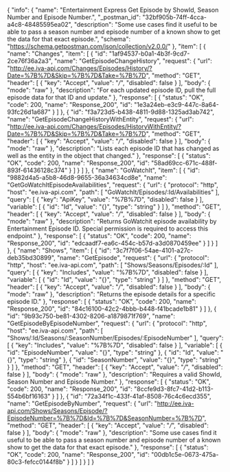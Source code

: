 {
  "info": {
    "name": "Entertainment Express Get Episode by ShowId, Season Number and Episode Number.",
    "_postman_id": "32bf905b-74ff-4cca-a4c8-48485595ea02",
    "description": "Some use cases find it useful to be able to pass a season number and episode number of a known show to get the data for that exact episode.",
    "schema": "https://schema.getpostman.com/json/collection/v2.0.0/"
  },
  "item": [
    {
      "name": "Changes",
      "item": [
        {
          "id": "1af94537-b0a1-4b3f-9cd7-2ce76f36a2a3",
          "name": "GetEpisodeChangeHistory",
          "request": {
            "url": "http://ee.iva-api.com/Changes/Episodes/History/?Date=%7B%7D&Skip=%7B%7D&Take=%7B%7D",
            "method": "GET",
            "header": [
              {
                "key": "Accept",
                "value": "*/*",
                "disabled": false
              }
            ],
            "body": {
              "mode": "raw"
            },
            "description": "For each updated episode ID, pull the full episode data for that ID and update."
          },
          "response": [
            {
              "status": "OK",
              "code": 200,
              "name": "Response_200",
              "id": "1e3a24eb-e3c9-447c-8a64-93fc26d1a687"
            }
          ]
        },
        {
          "id": "f3a723d5-b438-4811-9d88-1325ad3ab742",
          "name": "GetEpisodeChangeHistoryWithEntity",
          "request": {
            "url": "http://ee.iva-api.com/Changes/Episodes/HistoryWithEntity/?Date=%7B%7D&Skip=%7B%7D&Take=%7B%7D",
            "method": "GET",
            "header": [
              {
                "key": "Accept",
                "value": "*/*",
                "disabled": false
              }
            ],
            "body": {
              "mode": "raw"
            },
            "description": "Lists each episode ID that has changed as well as the entity in the object that changed."
          },
          "response": [
            {
              "status": "OK",
              "code": 200,
              "name": "Response_200",
              "id": "58ad69cc-671c-488f-893f-61436128c374"
            }
          ]
        }
      ]
    },
    {
      "name": "GoWatchIt",
      "item": [
        {
          "id": "9882d4a5-a5b8-46d8-9655-36a34634cd8e",
          "name": "GetGoWatchItEpisodeAvailabilities",
          "request": {
            "url": {
              "protocol": "http",
              "host": "ee.iva-api.com",
              "path": [
                "GoWatchIt/Episodes/:Id/Availabilities"
              ],
              "query": [
                {
                  "key": "ApiKey",
                  "value": "%7B%7D",
                  "disabled": false
                }
              ],
              "variable": [
                {
                  "id": "Id",
                  "value": "{}",
                  "type": "string"
                }
              ]
            },
            "method": "GET",
            "header": [
              {
                "key": "Accept",
                "value": "*/*",
                "disabled": false
              }
            ],
            "body": {
              "mode": "raw"
            },
            "description": "Returns GoWatchit episode availability by Entertainment Episode ID. Special permission is required to access this endpoint."
          },
          "response": [
            {
              "status": "OK",
              "code": 200,
              "name": "Response_200",
              "id": "edcaadf7-ea6c-454c-b57d-a3d0870459ee"
            }
          ]
        }
      ]
    },
    {
      "name": "Shows",
      "item": [
        {
          "id": "3c7f7f06-54ae-4101-a27c-deb35bd30899",
          "name": "GetEpisode",
          "request": {
            "url": {
              "protocol": "http",
              "host": "ee.iva-api.com",
              "path": [
                "Shows/Seasons/Episodes/:Id"
              ],
              "query": [
                {
                  "key": "Includes",
                  "value": "%7B%7D",
                  "disabled": false
                }
              ],
              "variable": [
                {
                  "id": "Id",
                  "value": "{}",
                  "type": "string"
                }
              ]
            },
            "method": "GET",
            "header": [
              {
                "key": "Accept",
                "value": "*/*",
                "disabled": false
              }
            ],
            "body": {
              "mode": "raw"
            },
            "description": "Returns the episode details for a specific episode ID."
          },
          "response": [
            {
              "status": "OK",
              "code": 200,
              "name": "Response_200",
              "id": "84c16100-42c2-4bbb-b448-f41bcade1b81"
            }
          ]
        },
        {
          "id": "9b93c750-be81-4302-8206-a1879871f769",
          "name": "GetEpisodeByEpisodeNumber",
          "request": {
            "url": {
              "protocol": "http",
              "host": "ee.iva-api.com",
              "path": [
                "Shows/:Id/Seasons/:SeasonNumber/Episodes/:EpisodeNumber"
              ],
              "query": [
                {
                  "key": "Includes",
                  "value": "%7B%7D",
                  "disabled": false
                }
              ],
              "variable": [
                {
                  "id": "EpisodeNumber",
                  "value": "{}",
                  "type": "string"
                },
                {
                  "id": "Id",
                  "value": "{}",
                  "type": "string"
                },
                {
                  "id": "SeasonNumber",
                  "value": "{}",
                  "type": "string"
                }
              ]
            },
            "method": "GET",
            "header": [
              {
                "key": "Accept",
                "value": "*/*",
                "disabled": false
              }
            ],
            "body": {
              "mode": "raw"
            },
            "description": "Requires a valid ShowId, Season Number and Episode Number."
          },
          "response": [
            {
              "status": "OK",
              "code": 200,
              "name": "Response_200",
              "id": "8ccfe9d3-8fc7-41d2-b113-554b6bf16163"
            }
          ]
        },
        {
          "id": "72a34f1c-433f-41af-8508-76c4c6ecd355",
          "name": "GetEpisodeByNumber",
          "request": {
            "url": "http://ee.iva-api.com/Shows/Seasons/Episode/?EpisodeNumber=%7B%7D&Id=%7B%7D&SeasonNumber=%7B%7D",
            "method": "GET",
            "header": [
              {
                "key": "Accept",
                "value": "*/*",
                "disabled": false
              }
            ],
            "body": {
              "mode": "raw"
            },
            "description": "Some use cases find it useful to be able to pass a season number and episode number of a known show to get the data for that exact episode."
          },
          "response": [
            {
              "status": "OK",
              "code": 200,
              "name": "Response_200",
              "id": "00db1c5e-0673-475a-80c3-fefcc0144f8b"
            }
          ]
        }
      ]
    }
  ]
}